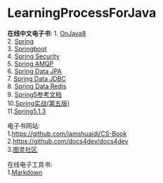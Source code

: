 # LearningProcessForJava  

**在线中文电子书**:
    1. [OnJava8](https://lingcoder.gitee.io/onjava8)    
    2. [Spring](https://www.docs4dev.com/docs/zh/spring-framework/5.1.3.RELEASE/reference/core.html#beans)    
    3. [Springboot](https://www.docs4dev.com/docs/zh/spring-boot/2.1.1.RELEASE/reference)    
    4. [Spring Security](https://www.docs4dev.com/docs/zh/spring-security/5.1.2.RELEASE/reference)    
    5. [Spring AMQP](https://www.docs4dev.com/docs/zh/spring-amqp/2.1.2.RELEASE/reference)    
    6. [Spring Data JPA](https://www.docs4dev.com/docs/zh/spring-data-jpa/2.1.5.RELEASE/reference)    
    7. [Spring Data JDBC](https://www.docs4dev.com/docs/zh/spring-data-jdbc/1.0.5.RELEASE/reference)    
    8. [Spring Data Redis](https://www.docs4dev.com/docs/zh/spring-data-redis/2.1.5.RELEASE/reference)    
    9. [Spring5参考文档](https://docs.flydean.com/spring-framework-documentation5/)    
    10.[Spring实战(第五版)](https://potoyang.gitbook.io/spring-in-action-v5/)    
    11.[Spring5.1.3](https://github.com/DocsHome/spring-docs)    

电子书网站:  
    1.https://github.com/iamshuaidi/CS-Book    
    2.https://github.com/docs4dev/docs4dev    
    3.[图灵社区](https://www.ituring.com.cn/)  


在线电子工具书:  
    1.[Markdown](http://shouce.jb51.net/markdowns/article/syntax/paragraphs-and-line-breaks.html)    